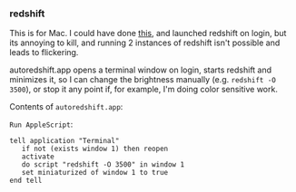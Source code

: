 
### redshift

This is for Mac. I could have done [this](https://github.com/jonls/redshift/issues/398), and launched redshift on login, but its annoying to kill, and running 2 instances of redshift isn't possible and leads to flickering.

autoredshift.app opens a terminal window on login, starts redshift and minimizes it, so I can change the brightness manually (e.g. `redshift -O 3500`), or stop it any point if, for example, I'm doing color sensitive work.

Contents of `autoredshift.app`:

`Run AppleScript`:

    tell application "Terminal"
       if not (exists window 1) then reopen
       activate
       do script "redshift -O 3500" in window 1
       set miniaturized of window 1 to true
    end tell
